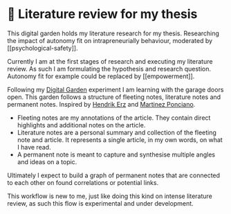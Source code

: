 # 🏫 Literature review for my thesis

This digital garden holds my literature research for my thesis. Researching the impact of autonomy fit on intrapreneurially behaviour, moderated by [[psychological-safety]].

Currently I am at the first stages of research and executing my literature review. As such I am formulating the hypothesis and research question. Autonomy fit for example could be replaced by [[empowerment]].

Following my [Digital Garden](https://garden.paulderaaij.nl) experiment I am learning with the garage doors open. This garden follows a structure of fleeting notes, literature notes and permanent notes. Inspired by [Hendrik Erz](https://hendrik-erz.de/post/how-i-work-part-iv-reference-management-reading-literature) and [Martinez Ponciano](https://martinezponciano.es/2021/04/05/from-fleeting-notes-to-literature-notes-obsidian/).

- Fleeting notes are my annotations of the article. They contain direct highlights and additional notes on the article.
- Literature notes are a personal summary and collection of the fleeting note and article. It represents a single article, in my own words, on what I have read.
- A permanent note is meant to capture and synthesise multiple angles and ideas on a topic.

Ultimately I expect to build a graph of permanent notes that are connected to each other on found correlations or potential links.

This workflow is new to me, just like doing this kind on intense literature review, as such this flow is experimental and under development.
